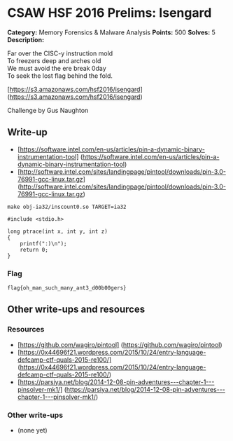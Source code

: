 # CSAW HSF 2016 Prelims: Isengard

**Category:** Memory Forensics & Malware Analysis
**Points:** 500
**Solves:** 5
**Description:**

Far over the CISC-y instruction mold <br />
To freezers deep and arches old <br />
We must avoid the ere break 0day <br />
To seek the lost flag behind the fold. <br />

[https://s3.amazonaws.com/hsf2016/isengard] (https://s3.amazonaws.com/hsf2016/isengard)

Challenge by Gus Naughton

## Write-up

* [https://software.intel.com/en-us/articles/pin-a-dynamic-binary-instrumentation-tool] (https://software.intel.com/en-us/articles/pin-a-dynamic-binary-instrumentation-tool)
* [http://software.intel.com/sites/landingpage/pintool/downloads/pin-3.0-76991-gcc-linux.tar.gz] (http://software.intel.com/sites/landingpage/pintool/downloads/pin-3.0-76991-gcc-linux.tar.gz)

``make obj-ia32/inscount0.so TARGET=ia32``

```
#include <stdio.h>

long ptrace(int x, int y, int z)
{
    printf(":)\n");
    return 0;
}
```

### Flag

``flag{oh_man_such_many_ant3_d00b00gers}``

## Other write-ups and resources

### Resources
* [https://github.com/wagiro/pintool] (https://github.com/wagiro/pintool)
* [https://0x44696f21.wordpress.com/2015/10/24/entry-language-defcamp-ctf-quals-2015-re100/] (https://0x44696f21.wordpress.com/2015/10/24/entry-language-defcamp-ctf-quals-2015-re100/)
* [https://parsiya.net/blog/2014-12-08-pin-adventures---chapter-1---pinsolver-mk1/] (https://parsiya.net/blog/2014-12-08-pin-adventures---chapter-1---pinsolver-mk1/)

### Other write-ups
* (none yet)
